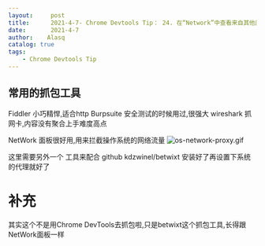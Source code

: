 ```yaml
---
layout:     post
title:      2021-4-7- Chrome Devtools Tip： 24. 在“Network”中查看来自其他应用程序的网络流量
date:       2021-4-7
author:    Alasq
catalog: true
tags:
    - Chrome Devtools Tip
---
```


## 常用的抓包工具
Fiddler 小巧精悍,适合http
Burpsuite 安全测试的时候用过,很强大
wireshark  抓网卡,内容没有聚合上手难度高点

NetWork 面板很好用,用来拦截操作系统的网络流量
![os-network-proxy.gif](https://upload-images.jianshu.io/upload_images/8156292-af20e8217608951b.gif?imageMogr2/auto-orient/strip)

这里需要另外一个 工具来配合 github kdzwinel/betwixt
安装好了再设置下系统的代理就好了
# 补充
其实这个不是用Chrome DevTools去抓包啦,只是betwixt这个抓包工具,长得跟NetWork面板一样